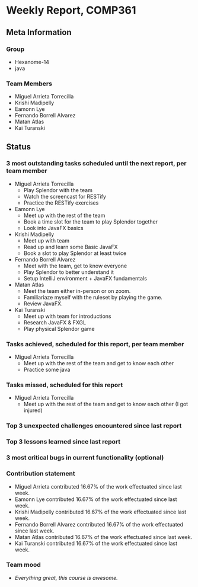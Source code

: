# Weekly Report, COMP361

## Meta Information

### Group

 * Hexanome-14
 * java

### Team Members

 * Miguel Arrieta Torrecilla
 * Krishi Madipelly
 * Eamonn Lye
 * Fernando Borrell Alvarez
 * Matan Atlas
 * Kai Turanski

## Status

### 3 most outstanding tasks scheduled until the next report, per team member

 * Miguel Arrieta Torrecilla
   * Play Splendor with the team
   * Watch the screencast for RESTify
   * Practice the RESTify exercises
 * Eamonn Lye
   * Meet up with the rest of the team
   * Book a time slot for the team to play Splendor together
   * Look into JavaFX basics
 * Krishi Madipelly
   * Meet up with team
   * Read up and learn some Basic JavaFX 
   * Book a slot to play Splendor at least twice
 * Fernando Borrell Alvarez
   * Meet with the team, get to know everyone
   * Play Splendor to better understand it
   * Setup IntelliJ environment + JavaFX fundamentals
 * Matan Atlas
   * Meet the team either in-person or on zoom.
   * Familiariaze myself with the ruleset by playing the game.
   * Review JavaFX.
 * Kai Turanski
   * Meet up with team for introductions
   * Research JavaFX & FXGL
   * Play physical Splendor game

### Tasks achieved, scheduled for this report, per team member  

 * Miguel Arrieta Torrecilla
   * Meet up with the rest of the team and get to know each other
   * Practice some java

### Tasks missed, scheduled for this report

 * Miguel Arrieta Torrecilla
   * Meet up with the rest of the team and get to know each other (I got injured)

### Top 3 unexpected challenges encountered since last report

### Top 3 lessons learned since last report

### 3 most critical bugs in current functionality (optional)

### Contribution statement

 * Miguel Arrieta contributed 16.67% of the work effectuated since last week.
 * Eamonn Lye contributed 16.67% of the work effectuated since last week.
 * Krishi Madipelly contributed 16.67% of the work effectuated since last week.
 * Fernando Borrell Alvarez contributed 16.67% of the work effectuated since last week.
 * Matan Atlas contributed 16.67% of the work effectuated since last week.
 * Kai Turanski contributed 16.67% of the work effectuated since last week.

### Team mood

 * *Everything great, this course is awesome.*

